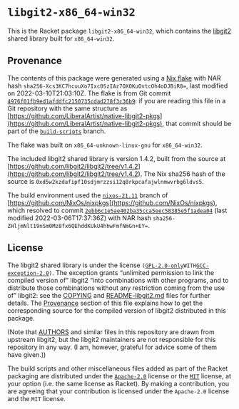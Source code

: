 # `libgit2-x86_64-win32`

This is the Racket package `libgit2-x86_64-win32`, which contains the
[libgit2](https://libgit2.org) shared library built for `x86_64-win32`.

## Provenance

The contents of this package were generated using a [Nix
flake](https://nixos.org/manual/nix/stable/command-ref/new-cli/nix3-flake.html)
with NAR hash `sha256-Xcs3KC7hcuuXo7Ixc0SzIAz7OXOKuOvtcOh4oDJBiR8=`,
last modified on 2022-03-10T21:03:10Z. The flake is from Git commit
[`4976f01fb9ed1afddfc2150735cdad278f3c36b9`](https://github.com/LiberalArtist/native-libgit2-pkgs/commit/4976f01fb9ed1afddfc2150735cdad278f3c36b9):
if you are reading this file in a Git repository with the same structure
as
[https://github.com/LiberalArtist/native-libgit2-pkgs](https://github.com/LiberalArtist/native-libgit2-pkgs),
that commit should be part of the
[`build-scripts`](https://github.com/LiberalArtist/native-libgit2-pkgs/tree/build-scripts)
branch.

The flake was built on `x86_64-unknown-linux-gnu` for `x86_64-win32`.

The included libgit2 shared library is version 1.4.2, built from the
source at
[https://github.com/libgit2/libgit2/tree/v1.4.2](https://github.com/libgit2/libgit2/tree/v1.4.2).
The Nix sha256 hash of the source is
`0xd5w2kzdafipf10sdjmrzzsi12q8rkpcafajwlnmwvrbg6ldvs5`.

The build environment used the
[`nixos-21.11`](https://github.com/NixOs/nixpkgs/tree/nixos-21.11)
branch of
[https://github.com/NixOs/nixpkgs](https://github.com/NixOs/nixpkgs),
which resolved to commit
[`2ebb6c1e5ae402ba35cca5eec58385e5f1adea04`](https://github.com/NixOs/nixpkgs/commit/2ebb6c1e5ae402ba35cca5eec58385e5f1adea04)
\(last modified 2022-03-06T17:37:36Z) with NAR hash
`sha256-ZHljmNlt19nSm0Mz8fx6QEhddKUkU4hhwFmfNmGn+EY=`.

## License

The libgit2 shared library is under the license
`(`[`GPL-2.0-only`](https://spdx.org/licenses/GPL-2.0-only.html)` WITH
`[`GCC-exception-2.0`](https://spdx.org/licenses/GCC-exception-2.0.html)`)`.
The exception grants “unlimited permission to link the compiled version
of” libgit2 “into combinations with other programs, and to distribute
those combinations without any restriction coming from the use of”
libgit2: see the [COPYING](./COPYING) and
[README-libgit2.md](./README-libgit2.md) files for further details. The
[Provenance](#provenance) section of this file explains how to get the
corresponding source for the compiled version of libgit2 distributed in
this package.

\(Note that [AUTHORS](./AUTHORS) and similar files in this repository
are drawn from upstream libgit2, but the libgit2 maintainers are not
responsible for this repository in any way. (I am, however, grateful for
advice some of them have given.))

The build scripts and other miscellaneous files added as part of the
Racket packaging are distributed under the
[`Apache-2.0`](https://spdx.org/licenses/Apache-2.0.html) license or the
[`MIT`](https://spdx.org/licenses/MIT.html) license, at your option
(i.e. the same license as Racket). By making a contribution, you are
agreeing that your contribution is licensed under the `Apache-2.0`
license and the `MIT` license.
